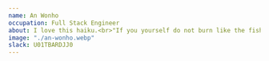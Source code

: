 ```yaml
---
name: An Wonho
occupation: Full Stack Engineer
about: I love this haiku.<br>"If you yourself do not burn like the fish that live in the depths of the sea there will be no light anywhere."
image: "./an-wonho.webp"
slack: U01TBARDJJ0
---
```

